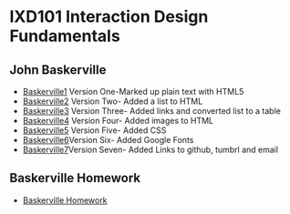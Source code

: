 IXD101 Interaction Design Fundamentals
======================================

John Baskerville
----------------
- [Baskerville1](https://csheridan16.github.io/john_baskerville/baskerville1.html) Version One-Marked up plain text with HTML5
- [Baskerville2](https://csheridan16.github.io/john_baskerville/baskerville2.html) Version Two- Added a list to HTML
- [Baskerville3](https://csheridan16.github.io/john_baskerville/baskerville3.html) Version Three- Added links and converted list to a table
- [Baskerville4](https://csheridan16.github.io/john_baskerville/baskerville4.html) Version Four- Added images to HTML
- [Baskerville5](https://csheridan16.github.io/john_baskerville/baskerville5.html) Version Five- Added CSS 
- [Baskerville6](https://csheridan16.github.io/john_baskerville/baskerville6.html)Version Six- Added Google Fonts
- [Baskerville7](https://csheridan16.github.io/john_baskerville/baskerville7.html)Version Seven- Added Links to github, tumbrl and email 

Baskerville Homework
----------------
- [Baskerville Homework](https://csheridan16.github.io/john_baskerville/baskervillehwrk.html)
